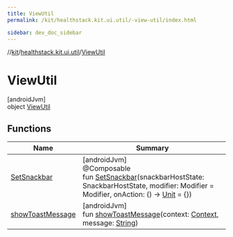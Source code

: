 ```yaml
---
title: ViewUtil
permalink: /kit/healthstack.kit.ui.util/-view-util/index.html

sidebar: dev_doc_sidebar
---
```

//[kit](../../../index.html)/[healthstack.kit.ui.util](../index.html)/[ViewUtil](index.html)



# ViewUtil



[androidJvm]\
object [ViewUtil](index.html)



## Functions


| Name | Summary |
|---|---|
| [SetSnackbar](-set-snackbar.html) | [androidJvm]<br>@Composable<br>fun [SetSnackbar](-set-snackbar.html)(snackbarHostState: SnackbarHostState, modifier: Modifier = Modifier, onAction: () -&gt; [Unit](https://kotlinlang.org/api/latest/jvm/stdlib/kotlin/-unit/index.html) = {}) |
| [showToastMessage](show-toast-message.html) | [androidJvm]<br>fun [showToastMessage](show-toast-message.html)(context: [Context](https://developer.android.com/reference/kotlin/android/content/Context.html), message: [String](https://kotlinlang.org/api/latest/jvm/stdlib/kotlin/-string/index.html)) |

